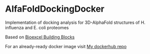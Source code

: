 # AlfaFoldDockingDocker
Implementation of docking analysis for 3D-AlphaFold structures of H. influenza and E. coli proteomes

Based on [Bioexcel Building Blocks](https://github.com/bioexcel/biobb_io)

For an already-ready docker image visit [My dockerhub repo](https://hub.docker.com/repository/docker/garcianacho/afdockingdocker)


